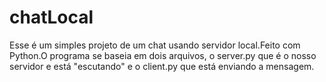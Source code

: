 # chatLocal
Esse é um simples projeto de um chat usando servidor local.Feito com Python.O programa se baseia em dois arquivos, o server.py que é o nosso servidor e está "escutando" e o client.py que está enviando a mensagem.

